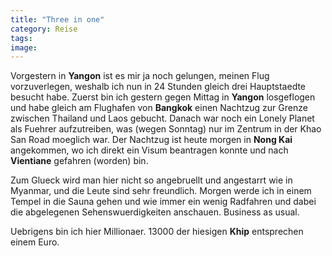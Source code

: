```yaml
---
title: "Three in one"
category: Reise
tags: 
image: 
---
```


Vorgestern in **Yangon** ist es mir ja noch gelungen, meinen Flug vorzuverlegen, weshalb ich nun in 24 Stunden gleich drei Hauptstaedte besucht habe. Zuerst bin ich gestern gegen Mittag in **Yangon** losgeflogen und habe gleich am Flughafen von **Bangkok** einen Nachtzug zur Grenze zwischen Thailand und Laos gebucht. Danach war noch ein Lonely Planet als Fuehrer aufzutreiben, was (wegen Sonntag) nur im Zentrum in der Khao San Road moeglich war. Der Nachtzug ist heute morgen in **Nong Kai** angekommen, wo ich direkt ein Visum beantragen konnte und nach **Vientiane** gefahren (worden) bin.

Zum Glueck wird man hier nicht so angebruellt und angestarrt wie in Myanmar, und die Leute sind sehr freundlich. Morgen werde ich in einem Tempel in die Sauna gehen und wie immer ein wenig Radfahren und dabei die abgelegenen Sehenswuerdigkeiten anschauen. Business as usual.

Uebrigens bin ich hier Millionaer. 13000 der hiesigen **Khip** entsprechen einem Euro.

